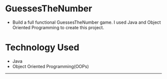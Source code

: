 # GuessesTheNumber
- Build a full functional GuessesTheNumber game.
I used Java and Object Oriented Programming to create this project.

# Technology Used
- Java
- Object Oriented Programming(OOPs)
---
